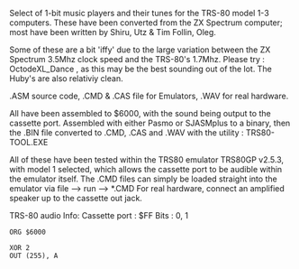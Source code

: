 

Select of 1-bit music players and their tunes for the TRS-80 model 1-3 computers.
These have been converted from the ZX Spectrum computer; most have been written by Shiru, Utz & Tim Follin, Oleg.

Some of these are a bit 'iffy' due to the large variation between the ZX Spectrum 3.5Mhz clock speed and the TRS-80's 1.7Mhz.
Please try : OctodeXL_Dance , as this may be the best sounding out of the lot. The Huby's are also relativiy clean.

.ASM source code,  .CMD & .CAS file for Emulators,  .WAV for real hardware.


All have been assembled to $6000, with the sound being output to the cassette port. Assembled with either Pasmo or SJASMplus to a binary, then the .BIN file converted to .CMD, .CAS and .WAV with the utility : TRS80-TOOL.EXE

All of these have been tested within the TRS80 emulator TRS80GP v2.5.3, with model 1 selected, which allows the cassette port to be audible within the emulator itself. The .CMD files can simply be loaded straight into the emulator via file --> run --> *.CMD
For real hardware, connect an amplified speaker up to the cassette out jack.



TRS-80 audio Info:
Cassette port	:  $FF
Bits		:  0, 1
	 
	ORG	$6000

	XOR	2
	OUT	(255), A

